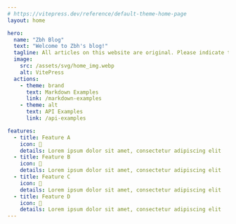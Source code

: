 ```yaml
---
# https://vitepress.dev/reference/default-theme-home-page
layout: home

hero:
  name: "Zbh Blog"
  text: "Welcome to Zbh's blog!"
  tagline: All articles on this website are original. Please indicate the source when reprinting!
  image:
    src: /assets/svg/home_img.webp
    alt: VitePress
  actions:
    - theme: brand
      text: Markdown Examples
      link: /markdown-examples
    - theme: alt
      text: API Examples
      link: /api-examples

features:
  - title: Feature A
    icon: 🔌
    details: Lorem ipsum dolor sit amet, consectetur adipiscing elit
  - title: Feature B
    icon: 🚀
    details: Lorem ipsum dolor sit amet, consectetur adipiscing elit
  - title: Feature C
    icon: 🧩
    details: Lorem ipsum dolor sit amet, consectetur adipiscing elit
  - title: Feature D
    icon: 📝
    details: Lorem ipsum dolor sit amet, consectetur adipiscing elit
---
```


